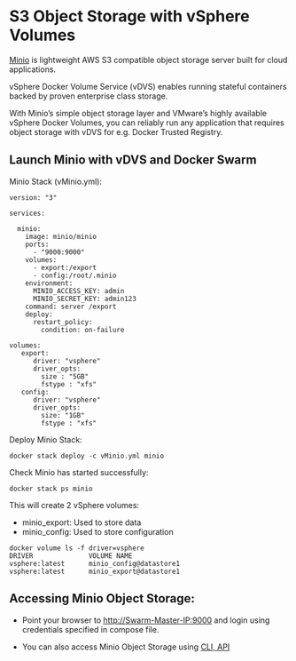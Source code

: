 # S3 Object Storage with vSphere Volumes

[Minio](https://www.minio.io/) is lightweight AWS S3 compatible object storage server built for cloud applications.

vSphere Docker Volume Service (vDVS) enables running stateful containers backed by proven enterprise class storage. 

With Minio’s simple object storage layer and VMware’s highly available vSphere Docker Volumes, you can reliably run any application that requires object storage with vDVS for e.g. Docker Trusted Registry.


## Launch Minio with vDVS and Docker Swarm

Minio Stack (vMinio.yml):
```
version: "3"

services:

  minio:
    image: minio/minio
    ports:
      - "9000:9000"
    volumes:
      - export:/export
      - config:/root/.minio
    environment:
      MINIO_ACCESS_KEY: admin
      MINIO_SECRET_KEY: admin123
    command: server /export 
    deploy:
      restart_policy:
        condition: on-failure

volumes:
   export:
      driver: "vsphere"
      driver_opts:
        size : "5GB"
        fstype : "xfs"
   config:
      driver: "vsphere"
      driver_opts:
        size: "1GB"
        fstype : "xfs"
```

Deploy Minio Stack:
```
docker stack deploy -c vMinio.yml minio
```

Check Minio has started successfully:
```
docker stack ps minio
```

This will create 2 vSphere volumes:
- minio_export: Used to store data
- minio_config: Used to store configuration

```
docker volume ls -f driver=vsphere
DRIVER              VOLUME NAME
vsphere:latest      minio_config@datastore1
vsphere:latest      minio_export@datastore1
```

## Accessing Minio Object Storage:
-	Point your browser to [http://Swarm-Master-IP:9000](http://Swarm-Master-IP:9000) and login using credentials specified in compose file.

-	You can also access Minio Object Storage using [CLI, API](http://docs.minio.io/)
